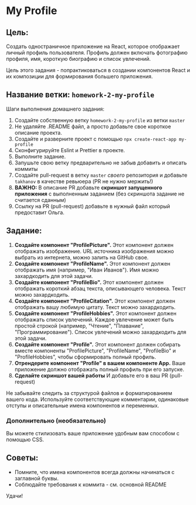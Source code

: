 # My Profile

## Цель:

Создать одностраничное приложение на React, которое отображает личный профиль пользователя. Профиль должен включать фотографию профиля, имя, короткую биографию и список увлечений.

Цель этого задания - попрактиковаться в создании компонентов React и их композиции для формирования большего приложения.

## Название ветки: `homework-2-my-profile`

Шаги выполнения домашнего задания:

1. Создайте собственную ветку `homework-2-my-profile` из ветки `master`
2. Не удаляйте .README файл, а просто добавьте свое короткое описание проекта.
3. Создайте и разверните проект с помощью `npx create-react-app my-profile`
4. Сконфигурируйте Eslint и Prettier в проекте.
5. Выполните задание.
6. Запушьте свою ветку предварительно не забыв добавить и описать коммиты
7. Создайте pull-request в ветку `master` _своего_ репозитория и добавьте `takhanov` в качестве ревьюера (PR не нужно мержить!)
8. **ВАЖНО:** В описание PR добавьте **скриншот запущенного приложения** с выполненным заданием (без скриншота задание не считается сданным)
9. Ссылку на PR (pull-request) добавьте в нужный файл который предоставит Ольга.

## Задание:

1. **Создайте компонент "ProfilePicture".** Этот компонент должен отображать изображение. URL источника изображения можно выбрать из интернета, можно залить на GitHub свое.
2. **Создайте компонент "ProfileName".** Этот компонент должен отображать имя (например, "Иван Иванов"). Имя можно захардкодить для этой задачи.
3. **Создайте компонент "ProfileBio".** Этот компонент должен отображать короткий абзац текста, описывающего человека. Текст можно захардкодить.
4. **Создайте компонент "ProfileCitation".** Этот компонент должен отображать вашу любимую цитату. Текст можно захардкодить.
5. **Создайте компонент "ProfileHobbies".** Этот компонент должен отображать список увлечений. Каждое увлечение может быть простой строкой (например, "Чтение", "Плавание", "Программирование"). Список увлечений можно захардкодить для этой задачи.
6. **Создайте компонент "Profile".** Этот компонент должен собирать вместе компоненты "ProfilePicture", "ProfileName", "ProfileBio" и "ProfileHobbies", чтобы сформировать полный профиль.
7. **Отрендерите компонент "Profile" в вашем компоненте App.** Ваше приложение должно отображать полный профиль при его запуске.
8. **Сделайте скриншот вашей работы** И добавьте его в ваш PR (pull-request)

Не забывайте следить за структурой файлов и форматированием вашего кода. Используйте соответствующие комментарии, одинаковые отступы и описательные имена компонентов и переменных.

### Дополнительно (необязательно)

Вы можете стилизовать ваше приложение удобным вам способом с помощью CSS.

## Советы:

- Помните, что имена компонентов всегда должны начинаться с заглавной буквы.
- Cоблюдайте требования к коммита - см. основной README

Удачи!
